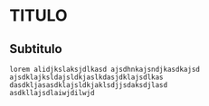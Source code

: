 # TITULO

## Subtitulo
    lorem alidjkslaksjdlkasd ajsdhnkajsndjkasdkajsd
    ajsdklajksldajsldkjaslkdasjdklajsdlkas
    dasdkljasasdklajsldkjaklsdjjsdaksdjlasd
    asdkllajsdlaiwjdilwjd